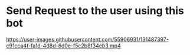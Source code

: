 # Send Request to the user using this bot

https://user-images.githubusercontent.com/55906931/131487397-c91cca4f-fa1d-4d8d-8d0e-f5c2b8f34eb3.mp4



